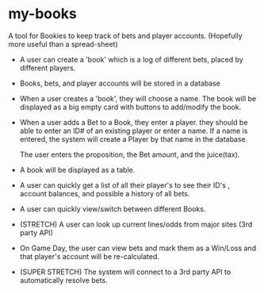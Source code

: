 # my-books

A tool for Bookies to keep track of bets and player accounts. (Hopefully more useful than a spread-sheet)

-  A user can create a 'book' which is a log of different bets, placed by different players.

-  Books, bets, and player accounts will be stored in a database

-  When a user creates a 'book', they will choose a name. The book will be displayed as a big empty card with buttons to add/modify the book.

-  When a user adds a Bet to a Book, they enter a player. they should be able to enter an ID# of an existing player or enter a name. If a name is entered, the system will create a Player by that name in the database.

   The user enters  the proposition, the Bet amount, and the juice(tax).

- A book will be displayed as a table. 
- A user can quickly get a list of all their player's to see their ID's , account balances, and possible a history of all bets.

- A user can quickly view/switch between different Books.

- (STRETCH) A user can look up current lines/odds from major sites (3rd party API)

- On Game Day, the user can view bets and mark them as a Win/Loss and that player's account  will be re-calculated.         

- (SUPER STRETCH) The system will connect to a 3rd party API to automatically resolve bets.  
